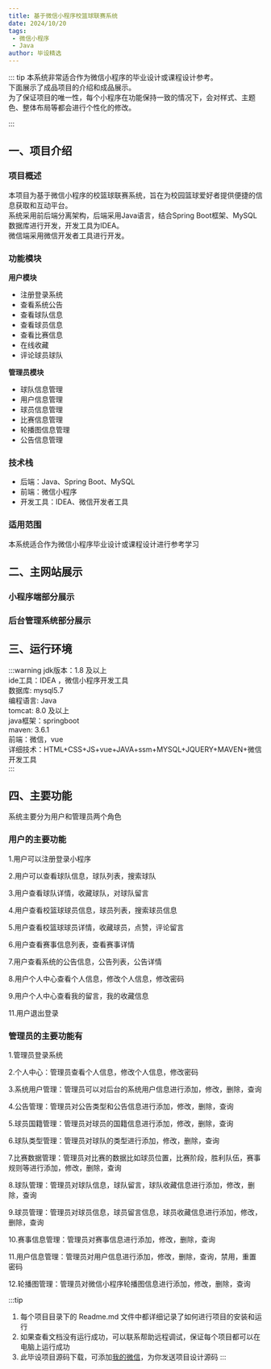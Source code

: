 ```yaml
---
title: 基于微信小程序校篮球联赛系统
date: 2024/10/20
tags:
 - 微信小程序
 - Java
author: 毕设精选
---
```


::: tip
本系统非常适合作为微信小程序的毕业设计或课程设计参考。    
下面展示了成品项目的介绍和成品展示。  
为了保证项目的唯一性，每个小程序在功能保持一致的情况下，会对样式、主题色、整体布局等都会进行个性化的修改。

::: 

## 一、项目介绍
### 项目概述
本项目为基于微信小程序的校篮球联赛系统，旨在为校园篮球爱好者提供便捷的信息获取和互动平台。    
系统采用前后端分离架构，后端采用Java语言，结合Spring Boot框架、MySQL数据库进行开发，开发工具为IDEA。    
微信端采用微信开发者工具进行开发。

### 功能模块
**用户模块**
- 注册登录系统
- 查看系统公告
- 查看球队信息
- 查看球员信息
- 查看比赛信息
- 在线收藏
- 评论球员球队

**管理员模块**
- 球队信息管理
- 用户信息管理
- 球员信息管理
- 比赛信息管理
- 轮播图信息管理
- 公告信息管理

### 技术栈
- 后端：Java、Spring Boot、MySQL
- 前端：微信小程序
- 开发工具：IDEA、微信开发者工具

### 适用范围
本系统适合作为微信小程序毕业设计或课程设计进行参考学习

## 二、主网站展示

### 小程序端部分展示

<Swiper :height="1200" :width="800" :items="['https://img.liugezhou.online/bishe/basketball/1.png','https://img.liugezhou.online/bishe/basketball/2.png','https://img.liugezhou.online/bishe/basketball/3.png','https://img.liugezhou.online/bishe/basketball/4.png','https://img.liugezhou.online/bishe/basketball/5.png','https://img.liugezhou.online/bishe/basketball/6.png','https://img.liugezhou.online/bishe/basketball/7.png']"/>

### 后台管理系统部分展示

<Swiper :items="['https://img.liugezhou.online/bishe/basketball/8.png','https://img.liugezhou.online/bishe/basketball/9.png','https://img.liugezhou.online/bishe/basketball/10.png','https://img.liugezhou.online/bishe/basketball/11.png','https://img.liugezhou.online/bishe/basketball/12.png']"/>

## 三、运行环境
:::warning
jdk版本：1.8 及以上   
ide工具：IDEA ，微信小程序开发工具    
数据库: mysql5.7    
编程语言: Java    
tomcat:   8.0 及以上    
java框架：springboot    
maven: 3.6.1    
前端：微信，vue   
详细技术：HTML+CSS+JS+vue+JAVA+ssm+MYSQL+JQUERY+MAVEN+微信开发工具       
:::

## 四、主要功能

系统主要分为用户和管理员两个角色


### 用户的主要功能

1.用户可以注册登录小程序

2.用户可以查看球队信息，球队列表，搜索球队

3.用户查看球队详情，收藏球队，对球队留言

4.用户查看校篮球球员信息，球员列表，搜索球员信息

5.用户查看校篮球球员详情，收藏球员，点赞，评论留言

6.用户查看赛事信息列表，查看赛事详情

7.用户查看系统的公告信息，公告列表，公告详情

8.用户个人中心查看个人信息，修改个人信息，修改密码

9.用户个人中心查看我的留言，我的收藏信息

11.用户退出登录


### 管理员的主要功能有

1.管理员登录系统

2.个人中心：管理员查看个人信息，修改个人信息，修改密码

3.系统用户管理：管理员可以对后台的系统用户信息进行添加，修改，删除，查询

4.公告管理：管理员对公告类型和公告信息进行添加，修改，删除，查询

5.球员国籍管理：管理员对球员的国籍信息进行添加，修改，删除，查询

6.球队类型管理：管理员对球队的类型进行添加，修改，删除，查询

7.比赛数据管理：管理员对比赛的数据比如球员位置，比赛阶段，胜利队伍，赛事规则等进行添加，修改，删除，查询

8.球队管理：管理员对球队信息，球队留言，球队收藏信息进行添加，修改，删除，查询

9.球员管理：管理员对球员信息，球员留言信息，球员收藏信息进行添加，修改，删除，查询

10.赛事信息管理：管理员对赛事信息进行添加，修改，删除，查询

11.用户信息管理：管理员对用户信息进行添加，修改，删除，查询，禁用，重置密码

12.轮播图管理：管理员对微信小程序轮播图信息进行添加，修改，删除，查询

:::tip
1. 每个项目目录下的 Readme.md 文件中都详细记录了如何进行项目的安装和运行
2. 如果查看文档没有运行成功，可以联系帮助远程调试，保证每个项目都可以在电脑上运行成功
3. 此毕设项目源码下载，可添加[我的微信](https://jsd.cdn.zzko.cn/gh/liugezhou/picx-images-hosting@master/bishe/liugezhou.webp)，为你发送项目设计源码
:::